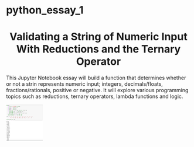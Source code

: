 # python_essay_1

<h1 align="center"> Validating a String of Numeric Input With Reductions and the Ternary Operator </h1>

This Jupyter Notebook essay will build a function that determines whether or not a strin represents numeric input; integers, decimals/floats, fractions/rationals, positive or negative. It will explore various programming topics such as reductions, ternary operators, lambda functions and logic.

<img src="https://github.com/carlccac/python_essay_1/blob/main/validate_shot.png" alt="validate screen shot" style="height: 100px; width:100px;"/>
